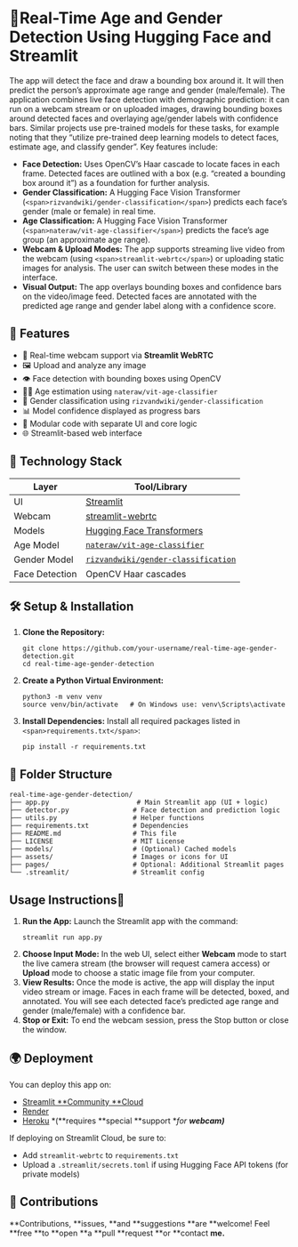 # 🧠Real-Time Age and Gender Detection Using Hugging Face and Streamlit

The app will detect the face and draw a bounding box around it. It will then predict the person’s approximate age range and gender (male/female). The application combines live face detection with demographic prediction: it can run on a webcam stream or on uploaded images, drawing bounding boxes around detected faces and overlaying age/gender labels with confidence bars. Similar projects use pre-trained models for these tasks, for example noting that they “utilize pre-trained deep learning models to detect faces, estimate age, and classify gender”. Key features include:

* **Face Detection:** Uses OpenCV’s Haar cascade to locate faces in each frame. Detected faces are outlined with a box (e.g. “created a bounding box around it”) as a foundation for further analysis.
* **Gender Classification:** A Hugging Face Vision Transformer (`<span>rizvandwiki/gender-classification</span>`) predicts each face’s gender (male or female) in real time.
* **Age Classification:** A Hugging Face Vision Transformer (`<span>nateraw/vit-age-classifier</span>`) predicts the face’s age group (an approximate age range).
* **Webcam & Upload Modes:** The app supports streaming live video from the webcam (using `<span>streamlit-webrtc</span>`) or uploading static images for analysis. The user can switch between these modes in the interface.
* **Visual Output:** The app overlays bounding boxes and confidence bars on the video/image feed. Detected faces are annotated with the predicted age range and gender label along with a confidence score.

## 🚀 Features

- 📸 Real-time webcam support via **Streamlit WebRTC**
- 🖼️ Upload and analyze any image
- 👁️ Face detection with bounding boxes using OpenCV
- 🧑‍🎓 Age estimation using `nateraw/vit-age-classifier`
- 🚻 Gender classification using `rizvandwiki/gender-classification`
- 📊 Model confidence displayed as progress bars
- 🧩 Modular code with separate UI and core logic
- 🌐 Streamlit-based web interface

## 🧰 Technology Stack


| Layer          | Tool/Library                                                                                    |
| -------------- | ----------------------------------------------------------------------------------------------- |
| UI             | [Streamlit](https://streamlit.io/)                                                              |
| Webcam         | [streamlit-webrtc](https://github.com/whitphx/streamlit-webrtc)                                 |
| Models         | [Hugging Face Transformers](https://huggingface.co)                                             |
| Age Model      | [`nateraw/vit-age-classifier`](https://huggingface.co/nateraw/vit-age-classifier)               |
| Gender Model   | [`rizvandwiki/gender-classification`](https://huggingface.co/rizvandwiki/gender-classification) |
| Face Detection | OpenCV Haar cascades                                                                            |

## 🛠️ Setup & Installation

1. **Clone the Repository:**
   ```
   git clone https://github.com/your-username/real-time-age-gender-detection.git
   cd real-time-age-gender-detection
   ```
2. **Create a Python Virtual Environment:**
   ```
   python3 -m venv venv
   source venv/bin/activate   # On Windows use: venv\Scripts\activate
   ```
3. **Install Dependencies:** Install all required packages listed in `<span>requirements.txt</span>`:
   ```
   pip install -r requirements.txt
   ```

## 📁 Folder Structure

```peri
real-time-age-gender-detection/
├── app.py                      # Main Streamlit app (UI + logic)
├── detector.py                # Face detection and prediction logic
├── utils.py                   # Helper functions
├── requirements.txt           # Dependencies
├── README.md                  # This file
├── LICENSE                    # MIT License
├── models/                    # (Optional) Cached models
├── assets/                    # Images or icons for UI
├── pages/                     # Optional: Additional Streamlit pages
└── .streamlit/                # Streamlit config
```

## Usage Instructions📄

1. **Run the App:** Launch the Streamlit app with the command:
   ```
   streamlit run app.py
   ```
2. **Choose Input Mode:** In the web UI, select either **Webcam** mode to start the live camera stream (the browser will request camera access) or **Upload** mode to choose a static image file from your computer.
3. **View Results:** Once the mode is active, the app will display the input video stream or image. Faces in each frame will be detected, boxed, and annotated. You will see each detected face’s predicted age range and gender (male/female) with a confidence bar.
4. **Stop or Exit:** To end the webcam session, press the Stop button or close the window.

## 🌍 Deployment

You can deploy this app on:

* [Streamlit **Community **Cloud]()
* [Render](https://render.com)
* [Heroku](https://heroku.com) *(**requires **special **support **for **webcam)***

If deploying on Streamlit Cloud, be sure to:

* Add `streamlit-webrtc` to `requirements.txt`
* Upload a `.streamlit/secrets.toml` if using Hugging Face API tokens (for private models)

## 🤝 **Contributions**

**Contributions, **issues, **and **suggestions **are **welcome!
Feel **free **to **open **a **pull **request **or **contact **me.**
